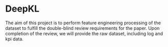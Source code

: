 # DeepKL
The aim of this project is to perform feature engineering processing of the dataset to fulfill the double-blind review requirements for the paper. Upon completion of the review, we will provide the raw dataset, including log and kpi data.
